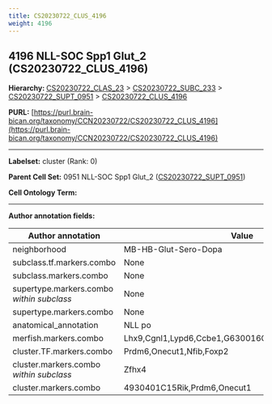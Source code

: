 ```yaml
---
title: CS20230722_CLUS_4196
weight: 4196
---
```

## 4196 NLL-SOC Spp1 Glut_2 (CS20230722_CLUS_4196)
<b>Hierarchy: </b>
[CS20230722_CLAS_23](../CS20230722_CLAS_23) >
[CS20230722_SUBC_233](../CS20230722_SUBC_233) >
[CS20230722_SUPT_0951](../CS20230722_SUPT_0951) >
[CS20230722_CLUS_4196](../CS20230722_CLUS_4196)

**PURL:** [https://purl.brain-bican.org/taxonomy/CCN20230722/CS20230722_CLUS_4196](https://purl.brain-bican.org/taxonomy/CCN20230722/CS20230722_CLUS_4196)

---


**Labelset:** cluster (Rank: 0)

**Parent Cell Set:** 0951 NLL-SOC Spp1 Glut_2 ([CS20230722_SUPT_0951](../CS20230722_SUPT_0951))



**Cell Ontology Term:** 

[MARKER GENES.]: #


---

[TRANSFERRED ANNOTATIONS.]: #


[AUTHOR ANNOTATION FIELDS.]: #


**Author annotation fields:**

| Author annotation | Value |
|-------------------|-------|
|neighborhood|MB-HB-Glut-Sero-Dopa|
|subclass.tf.markers.combo|None|
|subclass.markers.combo|None|
|supertype.markers.combo _within subclass_|None|
|supertype.markers.combo|None|
|anatomical_annotation|NLL po|
|merfish.markers.combo|Lhx9,Cgnl1,Lypd6,Ccbe1,G630016G05Rik,Onecut2,Dscaml1|
|cluster.TF.markers.combo|Prdm6,Onecut1,Nfib,Foxp2|
|cluster.markers.combo _within subclass_|Zfhx4|
|cluster.markers.combo|4930401C15Rik,Prdm6,Onecut1|
